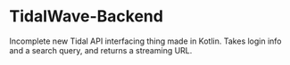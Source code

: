 # TidalWave-Backend
Incomplete new Tidal API interfacing thing made in Kotlin. Takes login info and a search query, and returns a streaming URL.
